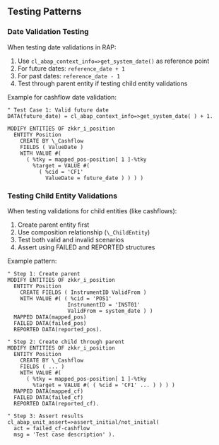 ## Testing Patterns

### Date Validation Testing
When testing date validations in RAP:
1. Use `cl_abap_context_info=>get_system_date()` as reference point
2. For future dates: `reference_date + 1`
3. For past dates: `reference_date - 1`
4. Test through parent entity if testing child entity validations

Example for cashflow date validation:
```abap
" Test Case 1: Valid future date
DATA(future_date) = cl_abap_context_info=>get_system_date( ) + 1.

MODIFY ENTITIES OF zkkr_i_position
  ENTITY Position
    CREATE BY \_Cashflow
    FIELDS ( ValueDate )
    WITH VALUE #(
      ( %tky = mapped_pos-position[ 1 ]-%tky
        %target = VALUE #(
          ( %cid = 'CF1'
            ValueDate = future_date ) ) ) )
```

### Testing Child Entity Validations
When testing validations for child entities (like cashflows):
1. Create parent entity first
2. Use composition relationship (`\_ChildEntity`)
3. Test both valid and invalid scenarios
4. Assert using FAILED and REPORTED structures

Example pattern:
```abap
" Step 1: Create parent
MODIFY ENTITIES OF zkkr_i_position
  ENTITY Position
    CREATE FIELDS ( InstrumentID ValidFrom )
    WITH VALUE #( ( %cid = 'POS1'
                   InstrumentID = 'INST01'
                   ValidFrom = system_date ) )
  MAPPED DATA(mapped_pos)
  FAILED DATA(failed_pos)
  REPORTED DATA(reported_pos).

" Step 2: Create child through parent
MODIFY ENTITIES OF zkkr_i_position
  ENTITY Position
    CREATE BY \_Cashflow
    FIELDS ( ... )
    WITH VALUE #(
      ( %tky = mapped_pos-position[ 1 ]-%tky
        %target = VALUE #( ( %cid = 'CF1' ... ) ) ) )
  MAPPED DATA(mapped_cf)
  FAILED DATA(failed_cf)
  REPORTED DATA(reported_cf).

" Step 3: Assert results
cl_abap_unit_assert=>assert_initial/not_initial(
  act = failed_cf-cashflow
  msg = 'Test case description' ).
```